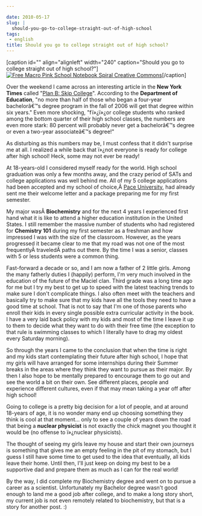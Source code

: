 ```yaml
---

date: 2010-05-17
slug: |
  should-you-go-to-college-straight-out-of-high-school
tags:
 - english
title: Should you go to college straight out of high school?
---
```


\[caption id="" align="alignleft" width="240" caption="Should you go to
college straight out of high school?"\][![Free Macro Pink School
Notebook Spiral Creative
Commons](http://bit.ly/SchoolPost)](http://www.flickr.com/photos/pinksherbet/398992111/)\[/caption\]

Over the weekend I came across an interesting article in the **New York
Times** called "[Plan B: Skip
College](http://www.nytimes.com/2010/05/16/weekinreview/16steinberg.html?src=me&ref=general)".
According to the **Department of Education**, "no more than half of
those who began a four-year bachelorâ€™s degree program in the fall of
2006 will get that degree within six years." Even more shocking,
"fï»¿ï»¿or college students who ranked among the bottom quarter of their
high school classes, the numbers are even more stark: 80 percent will
probably never get a bachelorâ€™s degree or even a two-year
associateâ€™s degree!"

As disturbing as this numbers may be, I must confess that it didn't
surprise me at all. I realized a while back that ï»¿not everyone is
ready for college after high school! Heck, some may not ever be ready!

At 18-years-old I considered myself ready for the world. High school
graduation was only a few months away, and the crazy period of SATs and
college applications was well behind me. All of my 5 college
applications had been accepted and my school of choice,Â [Pace
University](http://www.pace.edu/pace/), had already sent me their
welcome letter and a package preparing me for my first semester.

My major wasÂ **Biochemistry** and for the next 4 years I experienced
first hand what it is like to attend a higher education institution in
the United States. I still remember the massive number of students who
had registered for **Chemistry 101** during my first semester as a
freshman and how impressed I was with the size of the classroom.
However, as the years progressed it became clear to me that my road was
not one of the most frequentlyÂ traveledÂ paths out there. By the time I
was a senior, classes with 5 or less students were a common thing.

Fast-forward a decade or so, and I am now a father of 2 little girls.
Among the many fatherly duties I (happily) perform, I'm very much
involved in the education of the future of the Maciel clan. Third grade
was a long time ago for me but I try my best to get up to speed with the
latest teaching trends to make sure I don't complicate things. I also
often meet with the teachers and basically try to make sure that my kids
have all the tools they need to have a good time at school. That is not
to say that I'm one of those parents who enroll their kids in every
single possible extra curricular activity in the book. I have a very
laid back policy with my kids and most of the time I leave it up to them
to decide what they want to do with their free time (the exception to
that rule is swimming classes to which I literally have to drag my
oldest every Saturday morning).

So through the years I came to the conclusion that when the time is
right and my kids start contemplating their future after high school, I
hope that my girls will have arranged for some internships during their
Summer breaks in the areas where they think they want to pursue as their
major. By then I also hope to be mentally prepared to encourage them to
go out and see the world a bit on their own. See different places,
people and experience different cultures, even if that may mean taking a
year off after high school!

Going to college is a pretty big decision for a lot of people, and at
around 18-years of age, it is no wonder many end up choosing something
they think is cool at that moment... only to see a couple of years down
the road that being a **nuclear physicist** is not exactly the chick
magnet you thought it would be (no offense to ï»¿nuclear physicists).

The thought of seeing my girls leave my house and start their own
journeys is something that gives me an empty feeling in the pit of my
stomach, but I guess I still have some time to get used to the idea that
eventually, all kids leave their home. Until then, I'll just keep on
doing my best to be a supportive dad and prepare them as much as I can
for the real world!

By the way, I did complete my Biochemistry degree and went on to pursue
a career as a scientist. Unfortunately my Bachelor degree wasn't good
enough to land me a good job after college, and to make a long story
short, my current job is not even remotely related to biochemistry, but
that is a story for another post. :)
